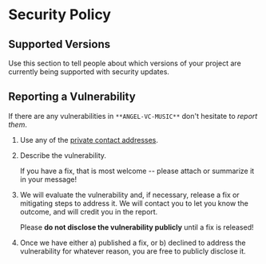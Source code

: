 # Security Policy

## Supported Versions

Use this section to tell people about which versions of your project are
currently being supported with security updates.

## Reporting a Vulnerability

If there are any vulnerabilities in `**ANGEL-VC-MUSIC**` don't hesitate to _report them_.

1. Use any of the [private contact addresses](https://github.com/SOCIAL-MECHANIC-1997/ANGEL-VC-MUSIC#support).
2. Describe the vulnerability.

   If you have a fix, that is most welcome -- please attach or summarize it in your message!

3. We will evaluate the vulnerability and, if necessary, release a fix or mitigating steps to address it. We will contact you to let you know the outcome, and will credit you in the report.

   Please **do not disclose the vulnerability publicly** until a fix is released!

4. Once we have either a) published a fix, or b) declined to address the vulnerability for whatever reason, you are free to publicly disclose it.
